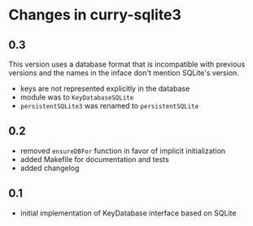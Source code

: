 Changes in curry-sqlite3
========================

0.3
---

This version uses a database format that is incompatible with previous
versions and the names in the inface don't mention SQLite's version.

  * keys are not represented explicitly in the database
  * module was to `KeyDatabaseSQLite`
  * `persistentSQLite3` was renamed to `persistentSQLite`

0.2
---

  * removed `ensureDBFor` function in favor of implicit initialization
  * added Makefile for documentation and tests
  * added changelog

0.1
---

  * initial implementation of KeyDatabase interface based on SQLite

